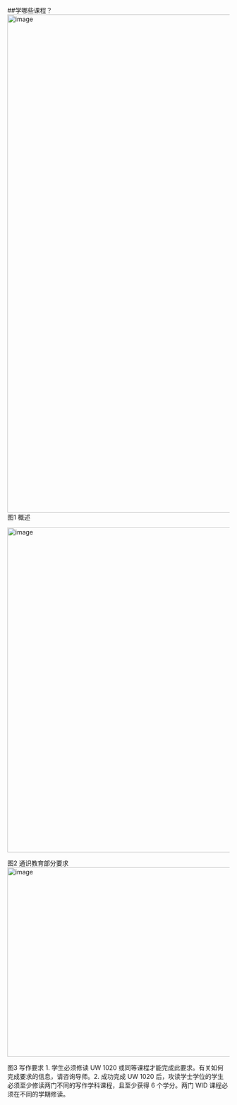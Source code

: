 ##学哪些课程？
<img width="1590" height="1130" alt="image" src="https://github.com/user-attachments/assets/ea7e85bd-bdc5-4c85-ae21-ebaf1bad39ff" />
图1 概述  

<img width="1553" height="737" alt="image" src="https://github.com/user-attachments/assets/25ff3d4a-3b66-4ac8-a2f5-5400896d34f4" />  

图2 通识教育部分要求  
<img width="1574" height="430" alt="image" src="https://github.com/user-attachments/assets/45a727ff-bba0-4e6c-9f51-b9632d265f1f" />

图3 写作要求  1. 学生必须修读 UW 1020 或同等课程才能完成此要求。有关如何完成要求的信息，请咨询导师。2. 成功完成 UW 1020 后，攻读学士学位的学生必须至少修读两门不同的写作学科课程，且至少获得 6 个学分。两门 WID 课程必须在不同的学期修读。  
